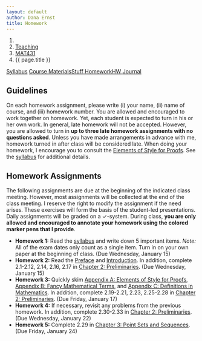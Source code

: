 ```yaml
---
layout: default
author: Dana Ernst
title: Homework
---
```


<ol class="breadcrumb">
  <li><a href="/"><i class="fa fa-home"></i></a></li>
  <li><a href="/teaching/">Teaching</a></li>
  <li><a href="/teaching/mat431s20">MAT431</a></li>
  <li class="active">{{ page.title }}</li>
</ol>

<div class="row">
<div class="col-xs-12">
<div class="btn-group btn-group-justified">
<a class="btn btn-default btn-success" href="{{site.baseurl}}/teaching/mat431s20/syllabus/">Syllabus</a>
<a class="btn btn-default btn-primary" href="{{site.baseurl}}/teaching/mat431s20/materials/">
<span class="hidden-xs">Course Materials</span><span class="visible-xs">Stuff</span>
</a>
<a class="btn btn-default btn-warning" href="{{site.baseurl}}/teaching/mat431s20/homework/">
<span class="hidden-xs">Homework</span><span class="visible-xs">HW</span>
</a>
<a class="btn btn-default btn-info" href="{{site.baseurl}}/teaching/mat431s20/journal/">Journal</a>
</div>
</div>
</div>

## Guidelines ##
On each homework assignment, please write (i) your name, (ii) name of course, and (iii) homework number. You are allowed and encouraged to work together on homework. Yet, each student is expected to turn in his or her own work. In general, late homework will not be accepted. However, you are allowed to turn in **up to three late homework assignments with no questions asked**. Unless you have made arrangements in advance with me, homework turned in after class will be considered late. When doing your homework, I encourage you to consult the [Elements of Style for Proofs]({{site.baseurl}}/teaching/ElementsOfStyle.pdf). See the [syllabus]({{site.baseurl}}/teaching/mat431s20/syllabus/) for additional details.

## Homework Assignments ##
The following assignments are due at the beginning of the indicated class meeting. However, most assignments will be collected at the end of the class meeting.  I reserve the right to modify the assignment if the need arises.  These exercises will form the basis of the student-led presentations.  Daily assignments will be graded on a $\checkmark$-system.  During class, **you are only allowed and encouraged to annotate your homework using the colored marker pens that I provide**.

- **Homework 1:** Read the [syllabus]({{site.baseurl}}/teaching/mat431s20/syllabus/) and write down 5 important items.  *Note:*  All of the exam dates only count as a single item.  Turn in on your own paper at the beginning of class. (Due Wednesday, January 15)
- **Homework 2:** Read the [Preface]({{site.baseurl}}/teaching/mat431s20/Preface.pdf) and [Introduction]({{site.baseurl}}/teaching/mat431s20/Introduction.pdf). In addition, complete 2.1-2.12, 2.14, 2.16, 2.17 in [Chapter 2: Preliminaries]({{site.baseurl}}/teaching/mat431s20/Preliminaries.pdf). (Due Wednesday, January 15)
- **Homework 3:** Quickly skim [Appendix A: Elements of Style for Proofs]({{site.baseurl}}/teaching/mat320s20/ElementsOfStyle.pdf), [Appendix B: Fancy Mathematical Terms]({{site.baseurl}}/teaching/mat320s20/FancyMathematicalTerms.pdf), and [Appendix C: Definitions in Mathematics]({{site.baseurl}}/teaching/mat320s20/Definitions.pdf). In addition, complete 2.19-2.21, 2.23, 2.25-2.28 in [Chapter 2: Preliminaries]({{site.baseurl}}/teaching/mat431s20/Preliminaries.pdf). (Due Friday, January 17)
- **Homework 4:** If necessary, revisit any problems from the previous homework. In addition, complete 2.30-2.33 in [Chapter 2: Preliminaries]({{site.baseurl}}/teaching/mat431s20/Preliminaries.pdf). (Due Wednesday, January 22)
- **Homework 5:** Complete 2.29 in [Chapter 3: Point Sets and Sequences]({{site.baseurl}}/teaching/mat431s20/PointSetsSequences.pdf). (Due Friday, January 24)

